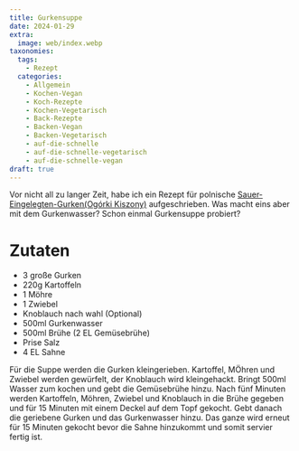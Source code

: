 ```yaml
---
title: Gurkensuppe
date: 2024-01-29
extra:
  image: web/index.webp
taxonomies:
  tags:
    - Rezept
  categories:
    - Allgemein
    - Kochen-Vegan
    - Koch-Rezepte
    - Kochen-Vegetarisch
    - Back-Rezepte
    - Backen-Vegan
    - Backen-Vegetarisch
    - auf-die-schnelle
    - auf-die-schnelle-vegetarisch
    - auf-die-schnelle-vegan
draft: true
---
```

Vor nicht all zu langer Zeit, habe ich ein Rezept für polnische [Sauer-Eingelegten-Gurken(Ogórki Kiszony)](articles/ogorki-kiszony-2023-09-07/) aufgeschrieben. Was macht eins aber mit dem Gurkenwasser? 
Schon einmal Gurkensuppe probiert?

<!-- more -->

# Zutaten
* 3 große Gurken
* 220g Kartoffeln
* 1 Möhre
* 1 Zwiebel
* Knoblauch nach wahl (Optional)
* 500ml Gurkenwasser
* 500ml Brühe (2 EL Gemüsebrühe)
* Prise Salz
* 4 EL Sahne

Für die Suppe werden die Gurken kleingerieben. Kartoffel, MÖhren und Zwiebel werden gewürfelt, der Knoblauch wird kleingehackt.
Bringt 500ml Wasser zum kochen und gebt die Gemüsebrühe hinzu. Nach fünf Minuten werden Kartoffeln, Möhren, Zwiebel und Knoblauch in die Brühe gegeben und für 15 Minuten mit einem Deckel auf dem Topf gekocht.
Gebt danach die geriebene Gurken und das Gurkenwasser hinzu. Das ganze wird erneut für 15 Minuten gekocht bevor die Sahne hinzukommt und somit servier fertig ist.

